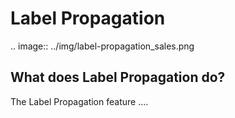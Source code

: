 # Label Propagation

.. image:: ../img/label-propagation_sales.png

## What does Label Propagation do?

The Label Propagation feature ....